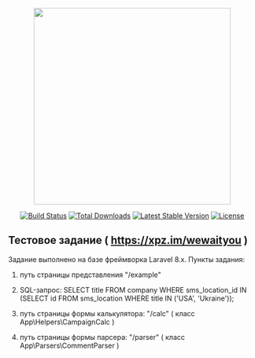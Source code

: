 <p align="center"><a href="https://laravel.com" target="_blank"><img src="https://raw.githubusercontent.com/laravel/art/master/logo-lockup/5%20SVG/2%20CMYK/1%20Full%20Color/laravel-logolockup-cmyk-red.svg" width="400"></a></p>

<p align="center">
<a href="https://travis-ci.org/laravel/framework"><img src="https://travis-ci.org/laravel/framework.svg" alt="Build Status"></a>
<a href="https://packagist.org/packages/laravel/framework"><img src="https://poser.pugx.org/laravel/framework/d/total.svg" alt="Total Downloads"></a>
<a href="https://packagist.org/packages/laravel/framework"><img src="https://poser.pugx.org/laravel/framework/v/stable.svg" alt="Latest Stable Version"></a>
<a href="https://packagist.org/packages/laravel/framework"><img src="https://poser.pugx.org/laravel/framework/license.svg" alt="License"></a>
</p>

## Тестовое задание ( https://xpz.im/wewaityou )

Задание выполнено на базе фреймворка Laravel 8.x.
Пункты задания:
1. путь страницы представления "/example" 
2. SQL-запрос:  SELECT title FROM company
                WHERE sms_location_id IN (SELECT id FROM sms_location
                WHERE title IN ('USA', 'Ukraine'));

3. путь страницы формы калькулятора: "/calc" ( класс App\Helpers\CampaignCalc )
4. путь страницы формы парсера: "/parser" ( класс App\Parsers\CommentParser ) 
